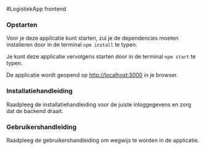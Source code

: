 #LogistiekApp frontend

### Opstarten

Voor je deze applicatie kunt starten, zul je de dependencies moeten 
installeren door in de terminal `npm install` te typen.

Je kunt deze applicatie vervolgens starten door in de terminal
 `npm start` te typen.


De applicatie wordt geopend op [http://localhost:3000](http://localhost:3000) 
in je browser.

### Installatiehandleiding

Raadpleeg de installatiehandleiding voor de juiste inloggegevens en
zorg dat de backend draait.

### Gebruikershandleiding
Raadpleeg de gebruikershandleiding om wegwijs te worden in de applicatie.
